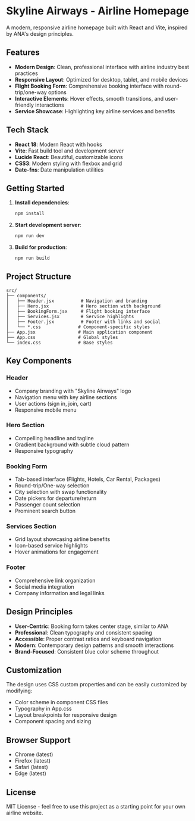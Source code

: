 # Skyline Airways - Airline Homepage

A modern, responsive airline homepage built with React and Vite, inspired by ANA's design principles.

## Features

- **Modern Design**: Clean, professional interface with airline industry best practices
- **Responsive Layout**: Optimized for desktop, tablet, and mobile devices
- **Flight Booking Form**: Comprehensive booking interface with round-trip/one-way options
- **Interactive Elements**: Hover effects, smooth transitions, and user-friendly interactions
- **Service Showcase**: Highlighting key airline services and benefits

## Tech Stack

- **React 18**: Modern React with hooks
- **Vite**: Fast build tool and development server
- **Lucide React**: Beautiful, customizable icons
- **CSS3**: Modern styling with flexbox and grid
- **Date-fns**: Date manipulation utilities

## Getting Started

1. **Install dependencies**:

   ```bash
   npm install
   ```

2. **Start development server**:

   ```bash
   npm run dev
   ```

3. **Build for production**:

   ```bash
   npm run build
   ```

## Project Structure

```
src/
├── components/
│   ├── Header.jsx          # Navigation and branding
│   ├── Hero.jsx            # Hero section with background
│   ├── BookingForm.jsx     # Flight booking interface
│   ├── Services.jsx        # Service highlights
│   ├── Footer.jsx          # Footer with links and social
│   └── *.css              # Component-specific styles
├── App.jsx                # Main application component
├── App.css                # Global styles
└── index.css              # Base styles
```

## Key Components

### Header

- Company branding with "Skyline Airways" logo
- Navigation menu with key airline sections
- User actions (sign in, join, cart)
- Responsive mobile menu

### Hero Section

- Compelling headline and tagline
- Gradient background with subtle cloud pattern
- Responsive typography

### Booking Form

- Tab-based interface (Flights, Hotels, Car Rental, Packages)
- Round-trip/One-way selection
- City selection with swap functionality
- Date pickers for departure/return
- Passenger count selection
- Prominent search button

### Services Section

- Grid layout showcasing airline benefits
- Icon-based service highlights
- Hover animations for engagement

### Footer

- Comprehensive link organization
- Social media integration
- Company information and legal links

## Design Principles

- **User-Centric**: Booking form takes center stage, similar to ANA
- **Professional**: Clean typography and consistent spacing
- **Accessible**: Proper contrast ratios and keyboard navigation
- **Modern**: Contemporary design patterns and smooth interactions
- **Brand-Focused**: Consistent blue color scheme throughout

## Customization

The design uses CSS custom properties and can be easily customized by modifying:

- Color scheme in component CSS files
- Typography in App.css
- Layout breakpoints for responsive design
- Component spacing and sizing

## Browser Support

- Chrome (latest)
- Firefox (latest)
- Safari (latest)
- Edge (latest)

## License

MIT License - feel free to use this project as a starting point for your own airline website.
